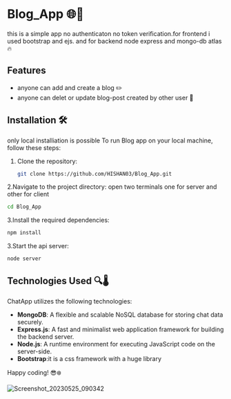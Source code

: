# Blog_App 🌐📝

this is a simple app no authenticaton no token verification.for frontend i used bootstrap and ejs.
and for backend node express and mongo-db atlas 🔥

## Features 
- anyone can add and create a blog ✏️
- anyone can delet or update blog-post created by other user 📸

## Installation 🛠
only local installiation is possible
To run Blog app on your local machine, follow these steps:

1. Clone the repository:

   ```bash
   git clone https://github.com/HISHAN03/Blog_App.git
   ```
2.Navigate to the project directory: open two terminals one for server and other for client 
   ```bash
   cd Blog_App
   ```
3.Install the required dependencies:
```bash
npm install
```
3.Start the api server:
```bash
node server
```
## Technologies Used 🔍🌡️ 

ChatApp utilizes the following technologies:

- **MongoDB**: A flexible and scalable NoSQL database for storing chat data securely.
- **Express.js**: A fast and minimalist web application framework for building the backend server.
- **Node.js**: A runtime environment for executing JavaScript code on the server-side.
- **Bootstrap**:it is a css framework with a huge library 

Happy coding! 😎❄️

![Screenshot_20230525_090342](https://github.com/HISHAN03/Blog_App/assets/108483712/90030ab6-f00d-418b-88eb-d30e994fba9e)
